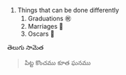 1. Things that can be done differently
   1. Graduations ㊗️
   2. Marriages 💒
   3. Oscars 🥱

తెలుగు సామెత 
> పిట్ట కొంచము కూత ఘనము 
